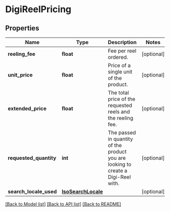 # DigiReelPricing

## Properties
Name | Type | Description | Notes
------------ | ------------- | ------------- | -------------
**reeling_fee** | **float** | Fee per reel ordered. | [optional] 
**unit_price** | **float** | Price of a single unit of the product. | [optional] 
**extended_price** | **float** | The total price of the requested reels and the reeling fee. | [optional] 
**requested_quantity** | **int** | The passed in quantity of the product you are looking to create a Digi-Reel with. | [optional] 
**search_locale_used** | [**IsoSearchLocale**](IsoSearchLocale.md) |  | [optional] 

[[Back to Model list]](../README.md#documentation-for-models) [[Back to API list]](../README.md#documentation-for-api-endpoints) [[Back to README]](../README.md)


